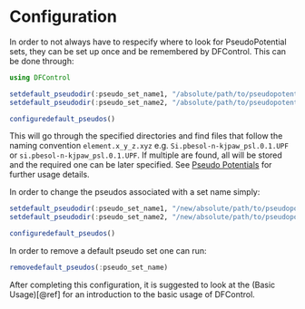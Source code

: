 # Configuration

In order to not always have to respecify where to look for PseudoPotential sets, 
they can be set up once and be remembered by DFControl. 
This can be done through:

```julia
using DFControl

setdefault_pseudodir(:pseudo_set_name1, "/absolute/path/to/pseudopotential/set/1")
setdefault_pseudodir(:pseudo_set_name2, "/absolute/path/to/pseudopotential/set/2")

configuredefault_pseudos()
```
This will go through the specified directories and find files that follow the naming convention
`element.x_y_z.xyz` e.g. `Si.pbesol-n-kjpaw_psl.0.1.UPF` or `si.pbesol-n-kjpaw_psl.0.1.UPF`. 
If multiple are found, all will be stored and the required one can be later specified.
See [Pseudo Potentials](@ref) for further usage details.

In order to change the pseudos associated with a set name simply:
```julia
setdefault_pseudodir(:pseudo_set_name1, "/new/absolute/path/to/pseudopotential/set/1")
setdefault_pseudodir(:pseudo_set_name2, "/new/absolute/path/to/pseudopotential/set/2")

configuredefault_pseudos()
```

In order to remove a default pseudo set one can run:
```julia
removedefault_pseudos(:pseudo_set_name)
```

After completing this configuration, it is suggested to look at the (Basic Usage)[@ref] for an introduction to the basic usage of DFControl.
